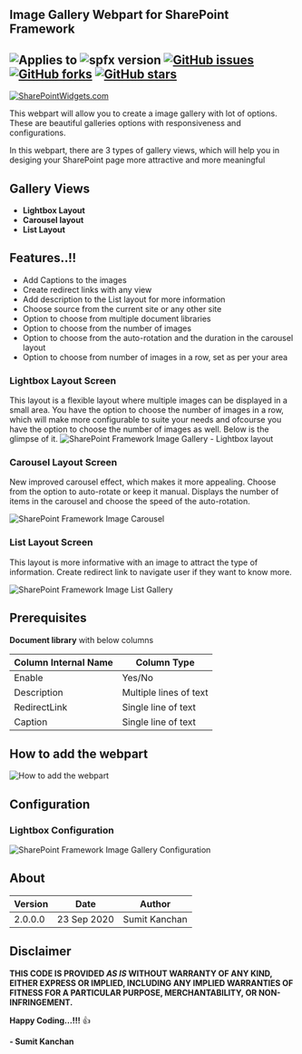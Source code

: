 ## Image Gallery Webpart for SharePoint Framework
![Applies to](https://img.shields.io/badge/applies%20to-SharePoint%20Onlne-green)
![spfx version](https://img.shields.io/badge/spfx%20version-1.12.1-green)
[![GitHub issues](https://img.shields.io/github/issues/SumitKanchan4/SPFxImageGallery?style=plastic)](https://github.com/SumitKanchan4/SPFxImageGallery/issues)
[![GitHub forks](https://img.shields.io/github/forks/SumitKanchan4/SPFxImageGallery?style=plastic)](https://github.com/SumitKanchan4/SPFxImageGallery/network)
[![GitHub stars](https://img.shields.io/github/stars/SumitKanchan4/SPFxImageGallery?style=plastic)](https://github.com/SumitKanchan4/SPFxImageGallery/stargazers)
----

[![SharePointWidgets.com](/Images/SPFxImageGallery.png?width=100px)](https://www.sharepointwidgets.com/)

This webpart will allow you to create a image gallery with lot of options. These are beautiful galleries options with responsiveness and configurations.

In this webpart, there are 3 types of gallery views, which will help you in desiging your SharePoint page more attractive and more meaningful

## Gallery Views
- **Lightbox Layout**
- **Carousel layout**
- **List Layout**

## Features..!!
- Add Captions to the images
- Create redirect links with any view
- Add description to the List layout for more information
- Choose source from the current site or any other site
- Option to choose from multiple document libraries
- Option to choose from the number of images
- Option to choose from the auto-rotation and the duration in the carousel layout
- Option to choose from number of images in a row, set as per your area




### Lightbox Layout Screen

This layout is a flexible layout where multiple images can be displayed in a small area. You have the option to choose the number of images in a row, which will make more configurable to suite your needs and ofcourse you have the option to choose the number of images as well. Below is the glimpse of it. 
![SharePoint Framework Image Gallery - Lightbox layout](/Images/Lightbox.png?raw=true "Lightbox layout")




### Carousel Layout Screen
New improved carousel effect, which makes it more appealing. Choose from the option to auto-rotate or keep it manual. Displays the number of items in the carousel and choose the speed of the auto-rotation.

![SharePoint Framework Image Carousel](/Images/Carousel.png?raw=true "Carousel Layout")





### List Layout Screen
This layout is more informative with an image to attract the type of information. Create redirect link to navigate user if they want to know more.

![SharePoint Framework Image List Gallery](/Images/List.png?raw=true "List Layout")





## Prerequisites
 **Document library** with below columns

| Column Internal Name | Column Type            |
|----------------------|------------------------|
| Enable               | Yes/No                 |
| Description          | Multiple lines of text |
| RedirectLink         | Single line of text    |
| Caption              | Single line of text    |


## How to add the webpart

![How to add the webpart](/Images/HowToAdd.png "How to add the webpart")
## Configuration

### Lightbox Configuration

![SharePoint Framework Image Gallery Configuration](/Images/configuration.png?raw=true "Configuration screen")



## About
 

| Version | Date        | Author        |
|---------|-------------|---------------|
| 2.0.0.0 | 23 Sep 2020 | Sumit Kanchan |


## Disclaimer

**THIS CODE IS PROVIDED *AS IS* WITHOUT WARRANTY OF ANY KIND, EITHER EXPRESS OR IMPLIED, INCLUDING ANY IMPLIED WARRANTIES OF FITNESS FOR A PARTICULAR PURPOSE, MERCHANTABILITY, OR NON-INFRINGEMENT.**


**Happy Coding...!!!** :+1:

**- Sumit Kanchan**
